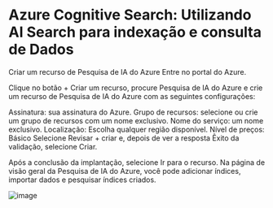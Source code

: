 # Azure Cognitive Search: Utilizando AI Search para indexação e consulta de Dados

Criar um recurso de Pesquisa de IA do Azure
Entre no portal do Azure.

Clique no botão + Criar um recurso, procure Pesquisa de IA do Azure e crie um recurso de Pesquisa de IA do Azure com as seguintes configurações:

Assinatura: sua assinatura do Azure.
Grupo de recursos: selecione ou crie um grupo de recursos com um nome exclusivo.
Nome do serviço: um nome exclusivo.
Localização: Escolha qualquer região disponível.
Nível de preços: Básico
Selecione Revisar + criar e, depois de ver a resposta Êxito da validação, selecione Criar.

Após a conclusão da implantação, selecione Ir para o recurso. Na página de visão geral da Pesquisa de IA do Azure, você pode adicionar índices, importar dados e pesquisar índices criados.

![image](https://github.com/acdolive/DP04-Azure-Cognitive-Search/assets/162451624/ffc6393a-4c5d-40ec-8321-2efbc06e1c80)
